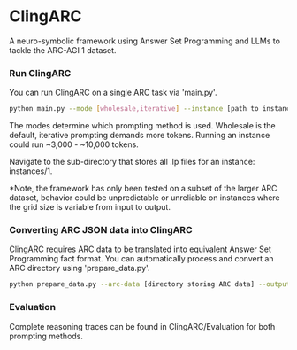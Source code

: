 # ClingARC
A neuro-symbolic framework using Answer Set Programming and LLMs to tackle the ARC-AGI 1 dataset. 


### Run ClingARC
You can run ClingARC on a single ARC task via 'main.py'. 

```bash
python main.py --mode [wholesale,iterative] --instance [path to instance (e.g. instances/1]
```

The modes determine which prompting method is used. Wholesale is the default, iterative prompting demands more tokens. Running an instance could run ~3,000 - ~10,000 tokens. 

Navigate to the sub-directory that stores all .lp files for an instance: instances/1.

*Note, the framework has only been tested on a subset of the larger ARC dataset, behavior could be unpredictable or unreliable on instances where the grid size is variable from input to output. 


### Converting ARC JSON data into ClingARC
ClingARC requires ARC data to be translated into equivalent Answer Set Programming fact format. You can automatically process and convert an ARC directory using 'prepare_data.py'.

```bash
python prepare_data.py --arc-data [directory storing ARC data] --output-dir [desired output directory name]
```

### Evaluation

Complete reasoning traces can be found in ClingARC/Evaluation for both prompting methods.
